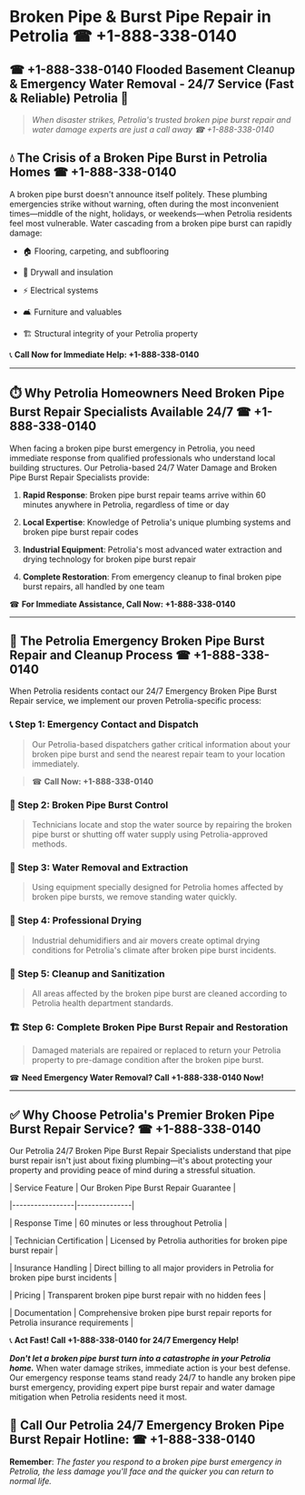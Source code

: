 # Broken Pipe & Burst Pipe Repair in Petrolia ☎ +1-888-338-0140  
## ☎ +1-888-338-0140 Flooded Basement Cleanup & Emergency Water Removal - 24/7 Service (Fast & Reliable) Petrolia 🚨  

> *When disaster strikes, Petrolia's trusted broken pipe burst repair and water damage experts are just a call away ☎ +1-888-338-0140*  

## 💧 The Crisis of a Broken Pipe Burst in Petrolia Homes ☎ +1-888-338-0140  

A broken pipe burst doesn't announce itself politely. These plumbing emergencies strike without warning, often during the most inconvenient times—middle of the night, holidays, or weekends—when Petrolia residents feel most vulnerable. Water cascading from a broken pipe burst can rapidly damage:  

* 🏠 Flooring, carpeting, and subflooring  
* 🧱 Drywall and insulation  
* ⚡ Electrical systems  
* 🛋️ Furniture and valuables  
* 🏗️ Structural integrity of your Petrolia property  

📞 **Call Now for Immediate Help: +1-888-338-0140**  

---  

## ⏱️ Why Petrolia Homeowners Need Broken Pipe Burst Repair Specialists Available 24/7 ☎ +1-888-338-0140  

When facing a broken pipe burst emergency in Petrolia, you need immediate response from qualified professionals who understand local building structures. Our Petrolia-based 24/7 Water Damage and Broken Pipe Burst Repair Specialists provide:  

1. **Rapid Response**: Broken pipe burst repair teams arrive within 60 minutes anywhere in Petrolia, regardless of time or day  
2. **Local Expertise**: Knowledge of Petrolia's unique plumbing systems and broken pipe burst repair codes  
3. **Industrial Equipment**: Petrolia's most advanced water extraction and drying technology for broken pipe burst repair  
4. **Complete Restoration**: From emergency cleanup to final broken pipe burst repairs, all handled by one team  

☎ **For Immediate Assistance, Call Now: +1-888-338-0140**  

---  

## 🔧 The Petrolia Emergency Broken Pipe Burst Repair and Cleanup Process ☎ +1-888-338-0140  

When Petrolia residents contact our 24/7 Emergency Broken Pipe Burst Repair service, we implement our proven Petrolia-specific process:  

### 📞 Step 1: Emergency Contact and Dispatch  
> Our Petrolia-based dispatchers gather critical information about your broken pipe burst and send the nearest repair team to your location immediately.  
> ☎ **Call Now: +1-888-338-0140**  

### 🚿 Step 2: Broken Pipe Burst Control  
> Technicians locate and stop the water source by repairing the broken pipe burst or shutting off water supply using Petrolia-approved methods.  

### 🌊 Step 3: Water Removal and Extraction  
> Using equipment specially designed for Petrolia homes affected by broken pipe bursts, we remove standing water quickly.  

### 💨 Step 4: Professional Drying  
> Industrial dehumidifiers and air movers create optimal drying conditions for Petrolia's climate after broken pipe burst incidents.  

### 🧼 Step 5: Cleanup and Sanitization  
> All areas affected by the broken pipe burst are cleaned according to Petrolia health department standards.  

### 🏗️ Step 6: Complete Broken Pipe Burst Repair and Restoration  
> Damaged materials are repaired or replaced to return your Petrolia property to pre-damage condition after the broken pipe burst.  

☎ **Need Emergency Water Removal? Call +1-888-338-0140 Now!**  

---  

## ✅ Why Choose Petrolia's Premier Broken Pipe Burst Repair Service? ☎ +1-888-338-0140  

Our Petrolia 24/7 Broken Pipe Burst Repair Specialists understand that pipe burst repair isn't just about fixing plumbing—it's about protecting your property and providing peace of mind during a stressful situation.  

| Service Feature | Our Broken Pipe Burst Repair Guarantee |  
|-----------------|---------------|  
| Response Time | 60 minutes or less throughout Petrolia |  
| Technician Certification | Licensed by Petrolia authorities for broken pipe burst repair |  
| Insurance Handling | Direct billing to all major providers in Petrolia for broken pipe burst incidents |  
| Pricing | Transparent broken pipe burst repair with no hidden fees |  
| Documentation | Comprehensive broken pipe burst repair reports for Petrolia insurance requirements |  

📞 **Act Fast! Call +1-888-338-0140 for 24/7 Emergency Help!**  

***Don't let a broken pipe burst turn into a catastrophe in your Petrolia home.*** When water damage strikes, immediate action is your best defense. Our emergency response teams stand ready 24/7 to handle any broken pipe burst emergency, providing expert pipe burst repair and water damage mitigation when Petrolia residents need it most.  

## 📱 Call Our Petrolia 24/7 Emergency Broken Pipe Burst Repair Hotline: ☎ +1-888-338-0140  

**Remember**: *The faster you respond to a broken pipe burst emergency in Petrolia, the less damage you'll face and the quicker you can return to normal life.*